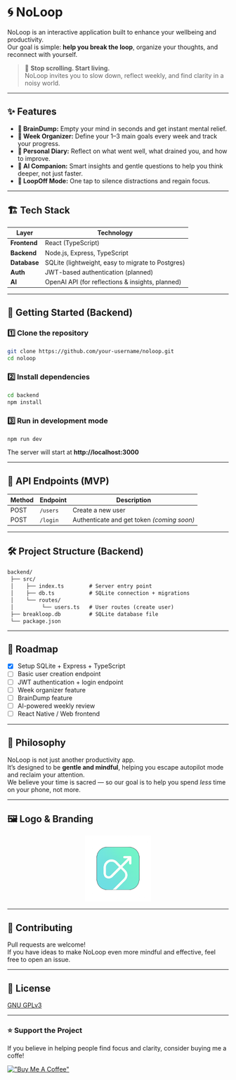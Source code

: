 # 🌀 NoLoop

NoLoop is an interactive application built to enhance your wellbeing and productivity.  
Our goal is simple: **help you break the loop**, organize your thoughts, and reconnect with yourself.  

> 📱 **Stop scrolling. Start living.**  
> NoLoop invites you to slow down, reflect weekly, and find clarity in a noisy world.

---

## ✨ Features

- **🧠 BrainDump:** Empty your mind in seconds and get instant mental relief.  
- **📅 Week Organizer:** Define your 1–3 main goals every week and track your progress.  
- **📓 Personal Diary:** Reflect on what went well, what drained you, and how to improve.  
- **🤖 AI Companion:** Smart insights and gentle questions to help you think deeper, not just faster.  
- **🔕 LoopOff Mode:** One tap to silence distractions and regain focus.  

---

## 🏗️ Tech Stack

| Layer      | Technology |
|-----------|-------------|
| **Frontend** | React (TypeScript) |
| **Backend**  | Node.js, Express, TypeScript |
| **Database** | SQLite (lightweight, easy to migrate to Postgres) |
| **Auth**     | JWT-based authentication (planned) |
| **AI**       | OpenAI API (for reflections & insights, planned) |

---

## 🚀 Getting Started (Backend)

### 1️⃣ Clone the repository

```bash
git clone https://github.com/your-username/noloop.git
cd noloop
```

### 2️⃣ Install dependencies

```bash
cd backend
npm install
```

### 3️⃣ Run in development mode

```bash
npm run dev
```

The server will start at **http://localhost:3000**

---

## 📡 API Endpoints (MVP)

| Method | Endpoint     | Description         |
|-------|--------------|-------------------|
| POST  | `/users`     | Create a new user |
| POST  | `/login`     | Authenticate and get token *(coming soon)* |

---

## 🛠️ Project Structure (Backend)

```
backend/
 ├── src/
 │    ├── index.ts        # Server entry point
 │    ├── db.ts           # SQLite connection + migrations
 │    └── routes/
 │         └── users.ts   # User routes (create user)
 ├── breakloop.db         # SQLite database file
 └── package.json
```

---

## 🎯 Roadmap

- [x] Setup SQLite + Express + TypeScript
- [ ] Basic user creation endpoint
- [ ] JWT authentication + login endpoint
- [ ] Week organizer feature
- [ ] BrainDump feature
- [ ] AI-powered weekly review
- [ ] React Native / Web frontend

---

## 🖤 Philosophy

NoLoop is not just another productivity app.  
It’s designed to be **gentle and mindful**, helping you escape autopilot mode and reclaim your attention.  
We believe your time is sacred — so our goal is to help you spend *less* time on your phone, not more.

---

## 🖼️ Logo & Branding

<p align="center">
  <img src="./assets/logo.png" alt="NoLoop logo" width="150"/>
</p>

---

## 🤝 Contributing

Pull requests are welcome!  
If you have ideas to make NoLoop even more mindful and effective, feel free to open an issue.

---

## 📜 License

[GNU GPLv3](./LICENSE)

---

### ⭐ Support the Project

If you believe in helping people find focus and clarity, consider buying me a coffe!

[!["Buy Me A Coffee"](https://www.buymeacoffee.com/assets/img/custom_images/orange_img.png)](https://buymeacoffee.com/alexisp)

